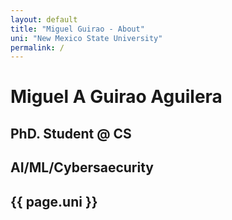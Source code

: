 ```yaml
---
layout: default
title: "Miguel Guirao - About"
uni: "New Mexico State University"
permalink: /
---
```


<h1>Miguel A Guirao Aguilera</h1>
<h2>PhD. Student @ CS</h2>
<h2>AI/ML/Cybersaecurity</h2>
<h2>{{ page.uni }}</h2>

